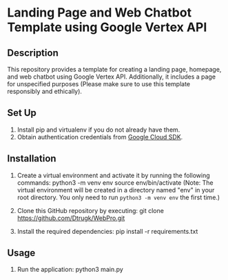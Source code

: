 # Landing Page and Web Chatbot Template using Google Vertex API

## Description
This repository provides a template for creating a landing page, homepage, and web chatbot using Google Vertex API. Additionally, it includes a page for unspecified purposes (Please make sure to use this template responsibly and ethically).

## Set Up
1. Install pip and virtualenv if you do not already have them.
2. Obtain authentication credentials from [Google Cloud SDK](https://cloud.google.com/sdk/gcloud/reference/beta/auth/application-default/login).

## Installation
1. Create a virtual environment and activate it by running the following commands:
python3 -m venv env
source env/bin/activate
(Note: The virtual environment will be created in a directory named "env" in your root directory. You only need to run `python3 -m venv env` the first time.)

2. Clone this GitHub repository by executing:
git clone https://github.com/Dtrugk/WebPro.git

3. Install the required dependencies:
pip install -r requirements.txt

## Usage
1. Run the application:
python3 main.py

